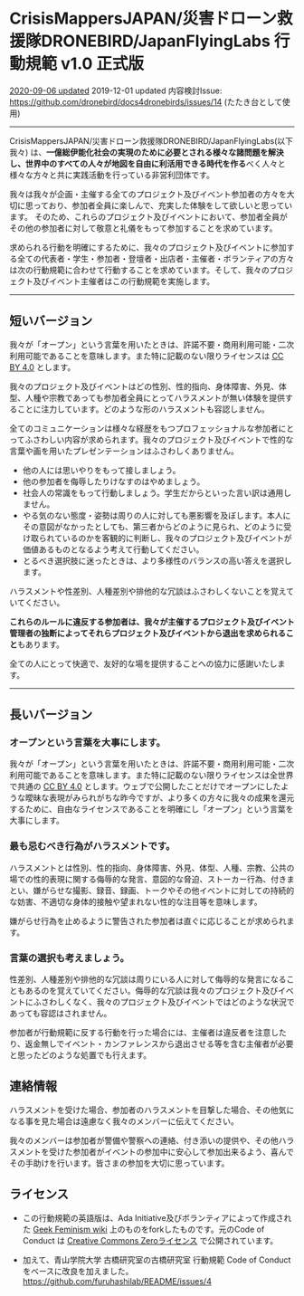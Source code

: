 # CrisisMappersJAPAN/災害ドローン救援隊DRONEBIRD/JapanFlyingLabs 行動規範 v1.0 正式版
[2020-09-06 updated](https://github.com/crisismappersjapan/doc4cmj/commit/343f28bf330201aa3113296fe733c595afe26787#diff-2ec28fbfa689dd89c02156c0f05e0ebe)
2019-12-01 updated
内容検討Issue: https://github.com/dronebird/docs4dronebirds/issues/14 (たたき台として使用)

---

CrisisMappersJAPAN/災害ドローン救援隊DRONEBIRD/JapanFlyingLabs(以下我々) は、**一億総伊能化社会の実現のために必要とされる様々な諸問題を解決し、世界中のすべての人々が地図を自由に利活用できる時代を作る**べく人々と様々な方々と共に実践活動を行っている非営利団体です。

我々は我々が企画・主催する全てのプロジェクト及びイベント参加者の方々を大切に思っており、参加者全員に楽しんで、充実した体験をして欲しいと思っています。 そのため、これらのプロジェクト及びイベントにおいて、参加者全員がその他の参加者に対して敬意と礼儀をもって参加することを求めています。

求められる行動を明確にするために、我々のプロジェクト及びイベントに参加する全ての代表者・学生・参加者・登壇者・出店者・主催者・ボランティアの方々は次の行動規範に合わせて行動することを求めています。そして、我々のプロジェクト及びイベント主催者はこの行動規範を実施します。

---

## 短いバージョン

我々が「オープン」という言葉を用いたときは、許諾不要・商用利用可能・二次利用可能であることを意味します。また特に記載のない限りライセンスは [CC BY 4.0](https://creativecommons.org/licenses/by/4.0/deed.ja) とします。

我々のプロジェクト及びイベントはどの性別、性的指向、身体障害、外見、体型、人種や宗教であっても参加者全員にとってハラスメントが無い体験を提供することに注力しています。どのような形のハラスメントも容認しません。

全てのコミュニケーションは様々な経歴をもつプロフェッショナルな参加者にとってふさわしい内容が求められます。我々のプロジェクト及びイベントで性的な言葉や画を用いたプレゼンテーションはふさわしくありません。

* 他の人には思いやりをもって接しましょう。
* 他の参加者を侮辱したりけなすのはやめましょう。
* 社会人の常識をもって行動しましょう。学生だからといった言い訳は通用しません。
* やる気のない態度・姿勢は周りの人に対しても悪影響を及ぼします。本人にその意図がなかったとしても、第三者からどのように見られ、どのように受け取られているのかを客観的に判断し、我々のプロジェクト及びイベントが価値あるものとなるよう考えて行動してください。
* とるべき選択肢に迷ったときは、より多様性のバランスの高い答えを選択します。

ハラスメントや性差別、人種差別や排他的な冗談はふさわしくないことを覚えていてください。

**これらのルールに違反する参加者は、我々が主催するプロジェクト及びイベント管理者の独断によってそれらプロジェクト及びイベントから退出を求められること**もあります。

全ての人にとって快適で、友好的な場を提供することへの協力に感謝いたします。

---

## 長いバージョン

### オープンという言葉を大事にします。
我々が「オープン」という言葉を用いたときは、許諾不要・商用利用可能・二次利用可能であることを意味します。また特に記載のない限りライセンスは全世界で共通の [CC BY 4.0](https://creativecommons.org/licenses/by/4.0/deed.ja) とします。ウェブで公開したことだけでオープンにしたような曖昧な表現がみられがちな昨今ですが、より多くの方々に我々の成果を還元するために、自由なライセンスであることを明確にし「オープン」という言葉を大事にします。

### 最も忌むべき行為がハラスメントです。
ハラスメントとは性別、性的指向、身体障害、外見、体型、人種、宗教、公共の場での性的表現に関する侮辱的な発言、意図的な脅迫、ストーカー行為、付きまとい、嫌がらせな撮影、録音、録画、トークやその他イベントに対しての持続的な妨害、不適切な身体的接触や望まれない性的な注目等を意味します。

嫌がらせ行為を止めるように警告された参加者は直ぐに応じることが求められます。

### 言葉の選択も考えましょう。
性差別、人種差別や排他的な冗談は周りにいる人に対して侮辱的な発言になることもあるのを覚えていてください。侮辱的な冗談は我々のプロジェクト及びイベントにふさわしくなく、我々のプロジェクト及びイベントではどのような状況であっても容認はされません。

参加者が行動規範に反する行動を行った場合には、主催者は違反者を注意したり、返金無しでイベント・カンファレンスから退出させる等を含む主催者が必要と思ったどのような処置でも行えます。

## 連絡情報
ハラスメントを受けた場合、参加者のハラスメントを目撃した場合、その他気になる事を見た場合は遠慮なく我々のメンバーに伝えてください。

我々のメンバーは参加者が警備や警察への連絡、付き添いの提供や、その他ハラスメントを受けた参加者がイベントの参加中に安心して参加出来るよう、喜んでその手助けを行います。皆さまの参加を大切に思っています。

## ライセンス
* この行動規範の英語版は、Ada Initiative及びボランティアによって作成された [Geek Feminism wiki](http://geekfeminism.wikia.com/wiki/Conference_anti-harassment/Policy) 上のものをforkしたものです。元のCode of Conduct は [Creative Commons Zeroライセンス](https://creativecommons.org/publicdomain/zero/1.0/deed.ja) で公開されています。

* 加えて、青山学院大学 古橋研究室の古橋研究室 行動規範 Code of Conduct をベースに改良を加えました。
https://github.com/furuhashilab/README/issues/4
